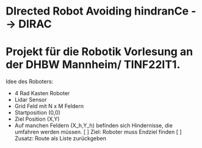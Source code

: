 # DIrected Robot Avoiding hindranCe --> DIRAC
# Projekt für die Robotik Vorlesung an der DHBW Mannheim/ TINF22IT1.
Idee des Roboters:

- 4 Rad Kasten Roboter
- Lidar Sensor
- Grid Feld mit N x M Feldern
- Startposition (0,0)
- Ziel Position (X,Y)
- Auf manchen Feldern (X_h,Y_h) befinden sich Hindernisse, die umfahren werden müssen.
[ ] Ziel: Roboter muss Endziel finden
[ ] Zusatz: Route als Liste zurückgeben
